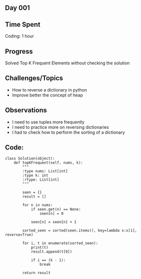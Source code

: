 ## Day 001 

## Time Spent
Coding: 1 hour

## Progress
Solved Top K Frequent Elements without checking the solution

## Challenges/Topics

- How to reverse a dictionary in python
- Improve better the concept of heap

## Observations

- I need to use tuples more frequently
- I need to practice more on reversing dictionaries
- I had to check how to perform the sorting of a dictionary

## Code:
```
class Solution(object):
    def topKFrequent(self, nums, k):
        """
        :type nums: List[int]
        :type k: int
        :rtype: List[int]
        """
        
        seen = {}
        result = []

        for n in nums:
            if seen.get(n) == None:
                seen[n] = 0
            
            seen[n] = seen[n] + 1

        sorted_seen = sorted(seen.items(), key=lambda x:x[1], reverse=True)

        for i, t in enumerate(sorted_seen):
            print(t)
            result.append(t[0])
                
            if i == (k - 1):
                break
        
        return result
```

